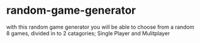 # random-game-generator

with this random game generator you will be able to choose from a random 8 games,
divided in to 2 catagories;
Single Player and Mulitplayer 